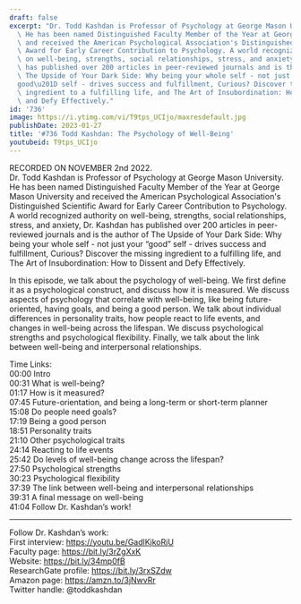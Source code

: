 ```yaml
---
draft: false
excerpt: "Dr. Todd Kashdan is Professor of Psychology at George Mason University.\
  \ He has been named Distinguished Faculty Member of the Year at George Mason University\
  \ and received the American Psychological Association's Distinguished Scientific\
  \ Award for Early Career Contribution to Psychology. A world recognized authority\
  \ on well-being, strengths, social relationships, stress, and anxiety, Dr. Kashdan\
  \ has published over 200 articles in peer-reviewed journals and is the author of\
  \ The Upside of Your Dark Side: Why being your whole self - not just your \u201C\
  good\u201D self - drives success and fulfillment, Curious? Discover the missing\
  \ ingredient to a fulfilling life, and The Art of Insubordination: How to Dissent\
  \ and Defy Effectively."
id: '736'
image: https://i.ytimg.com/vi/T9tps_UCIjo/maxresdefault.jpg
publishDate: 2023-01-27
title: '#736 Todd Kashdan: The Psychology of Well-Being'
youtubeid: T9tps_UCIjo
---
```

RECORDED ON NOVEMBER 2nd 2022.  
Dr. Todd Kashdan is Professor of Psychology at George Mason University. He has been named Distinguished Faculty Member of the Year at George Mason University and received the American Psychological Association's Distinguished Scientific Award for Early Career Contribution to Psychology. A world recognized authority on well-being, strengths, social relationships, stress, and anxiety, Dr. Kashdan has published over 200 articles in peer-reviewed journals and is the author of The Upside of Your Dark Side: Why being your whole self - not just your “good” self - drives success and fulfillment, Curious? Discover the missing ingredient to a fulfilling life, and The Art of Insubordination: How to Dissent and Defy Effectively.

In this episode, we talk about the psychology of well-being. We first define it as a psychological construct, and discuss how it is measured. We discuss aspects of psychology that correlate with well-being, like being future-oriented, having goals, and being a good person. We talk about individual differences in personality traits, how people react to life events, and changes in well-being across the lifespan. We discuss psychological strengths and psychological flexibility. Finally, we talk about the link between well-being and interpersonal relationships.

Time Links:  
00:00 Intro  
00:31  What is well-being?  
01:17  How is it measured?  
07:45  Future-orientation, and being a long-term or short-term planner  
15:08  Do people need goals?  
17:19  Being a good person  
18:51  Personality traits  
21:10  Other psychological traits  
24:14  Reacting to life events  
25:42  Do levels of well-being change across the lifespan?  
27:50  Psychological strengths  
30:23  Psychological flexibility  
37:39  The link between well-being and interpersonal relationships  
39:31  A final message on well-being  
41:04  Follow Dr. Kashdan’s work!

---

Follow Dr. Kashdan’s work:  
First interview: https://youtu.be/GadlKjkoRjU  
Faculty page: https://bit.ly/3rZgXxK  
Website: https://bit.ly/34mp0fB  
ResearchGate profile: https://bit.ly/3rxSZdw  
Amazon page: https://amzn.to/3jNwvRr  
Twitter handle: @toddkashdan
